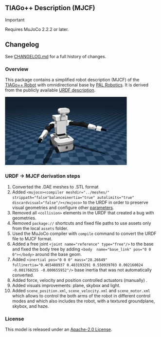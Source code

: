 ## TIAGo++ Description (MJCF)

> [!IMPORTANT]
> Requires MuJoCo 2.2.2 or later.

## Changelog

See [CHANGELOG.md](./CHANGELOG.md) for a full history of changes.

### Overview

This package contains a simplified robot description (MJCF) of the [TIAGo++ Robot](https://pal-robotics.com/robots/tiago/) with omnidirectional base by [PAL Robotics](https://pal-robotics.com/). It is derived from the publicly available [URDF description](https://github.com/pal-robotics/tiago_dual_robot/blob/kinetic-devel/tiago_dual_description/).

<p float="left">
  <img src="tiago_dual.png" width="400">
</p>


### URDF -> MJCF derivation steps

 1. Converted the .DAE meshes to .STL format
 2. Added `<mujoco><compiler meshdir="../meshes/" strippath="false"balanceinertia="true" autolimits="true" discardvisual="false"/></mujoco>` to the URDF in order to preserve visual geometries and configure other [parameters](https://mujoco.readthedocs.io/en/stable/XMLreference.html#compiler).
 3. Removed all `<collision>` elements in the URDF that created a bug with geometries.
 4. Removed `package://` shortcuts and fixed file paths to use assets only from the local `assets` folder.
 5. Used the MuJoCo compiler with `compile` command to convert the URDF file to MJCF  format.
 6. Added a free joint `<joint name="reference" type="free"/>` to the base and fixed the body tree by adding `<body  name="base_link" pos="0 0 0"></body>` around the base geom.
 7. Added `<inertial pos="0 0 0" mass="28.26649" fullinertia="0.465408937 0.483193291 0.550939703 0.002160024 -0.001760255 -0.000655952"/>` base inertia that was not automatically converted.
 8. Added force, velocity and position controlled actuators (manually) .
 9. Added visuals improvements: plane, skybox and light.
 10. Added `scene_position.xml`, `scene_velocity.xml` and `scene_motor.xml` which allows to control the both arms of the robot in different control modes and which also includes the robot, with a textured groundplane, skybox, and haze.

### License

This model is released under an [Apache-2.0 License](LICENSE).
